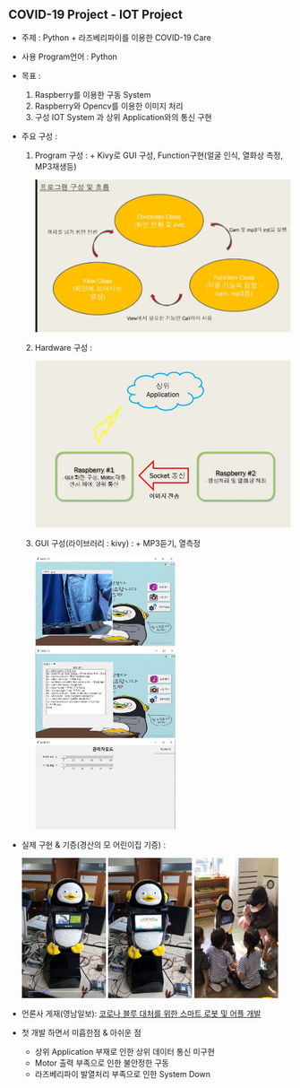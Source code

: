 ## COVID-19 Project - IOT Project

- 주제 : Python + 라즈베리파이를 이용한 COVID-19 Care
- 사용 Program언어 : Python
- 목표 : 
    1. Raspberry를 이용한 구동 System
    2. Raspberry와 Opencv를 이용한 이미지 처리
    3. 구성 IOT System 과 상위 Application와의 통신 구현
  
- 주요 구성 :
    1. Program 구성 :
      + Kivy로 GUI 구성, Function구현(얼굴 인식, 열화상 측정, MP3재생등)
    
          <img src = "https://github.com/disco87/covid-19Project/blob/master/MD-images/flow.JPG" width="500">

    2. Hardware 구성 :
      
          <img src = "https://github.com/disco87/covid-19Project/blob/master/MD-images/hardwareflow.JPG" width="500">
        
    3. GUI 구성(라이브러리 : kivy) :
      + MP3듣기, 열측정
    
          <img src = "https://github.com/disco87/covid-19Project/blob/master/MD-images/screen1.JPG" width="250">    <img src = "https://github.com/disco87/covid-19Project/blob/master/MD-images/screen2.JPG" width="250">      <img src = "https://github.com/disco87/covid-19Project/blob/master/MD-images/screen3.JPG" width="250">  
        
- 실제 구현 & 기증(경산의 모 어린이집 기증) :

    <img src = "https://github.com/disco87/covid-19Project/blob/master/MD-images/p1.jpg" width="150" height="250">   <img src = "https://github.com/disco87/covid-19Project/blob/master/MD-images/p2.jpg" width="150" height="250">   <img src = "https://github.com/disco87/covid-19Project/blob/master/MD-images/people.JPG" width="150" height="250">


- 언론사 게재(영남일보): [ 코로나 블루 대처를 위한 스마트 로봇 및 어플 개발](https://m.yeongnam.com/view.php?key=20200602001339189)

- 첫 개발 하면서 미흡한점 & 아쉬운 점
  + 상위 Application 부재로 인한 상위 데이터 통신 미구현
  + Motor 출력 부족으로 인한 불안정한 구동
  + 라즈베리파이 발열처리 부족으로 인한 System Down
  




